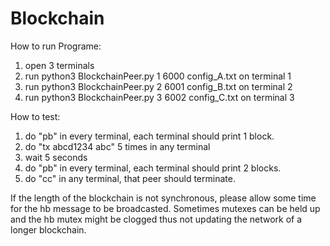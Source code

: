 # Blockchain

How to run Programe:

1. open 3 terminals
2. run python3 BlockchainPeer.py 1 6000 config_A.txt on terminal 1
3. run python3 BlockchainPeer.py 2 6001 config_B.txt on terminal 2
4. run python3 BlockchainPeer.py 3 6002 config_C.txt on terminal 3

How to test:

1. do "pb" in every terminal, each terminal should print 1 block.
1. do "tx abcd1234 abc" 5 times in any terminal
2. wait 5 seconds
3. do "pb" in every terminal, each terminal should print 2 blocks. 
4. do "cc" in any terminal, that peer should terminate.


If the length of the blockchain is not synchronous, please allow some time for the hb message to be broadcasted. Sometimes mutexes can be held up and the hb mutex might be clogged thus not updating the network of a longer blockchain.